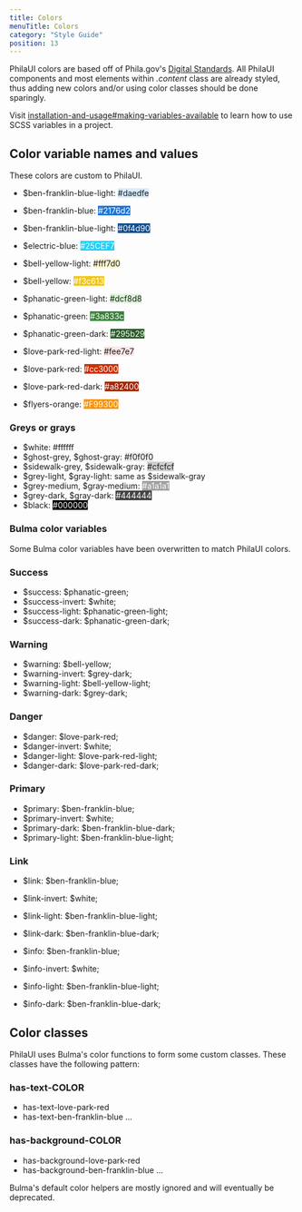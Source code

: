 ```yaml
---
title: Colors
menuTitle: Colors
category: "Style Guide"
position: 13
---
```


PhilaUI colors are based off of Phila.gov's [Digital Standards](https://standards.phila.gov/). All PhilaUI components and most elements within _.content_ class are already styled, thus adding new colors and/or using color classes should be done sparingly.

Visit [installation-and-usage#making-variables-available](/installation-and-usage#making-variables-available) to learn how to use SCSS variables in a project.

## Color variable names and values

These colors are custom to PhilaUI.

- \$ben-franklin-blue-light: <span style="background-color:#daedfe">#daedfe</span>

- \$ben-franklin-blue: <span style="background-color:#2176d2;color:white">#2176d2</span>
- \$ben-franklin-blue-light: <span style="background-color:#0f4d90;color:white">#0f4d90</span>
- \$electric-blue: <span style="background-color:#25CEF7;color:white">#25CEF7</span>
- \$bell-yellow-light: <span style="background-color:#fff7d0;">#fff7d0</span>
- \$bell-yellow: <span style="background-color:#f3c613;color:white">#f3c613</span>
- \$phanatic-green-light: <span style="background-color:#dcf8d8;">#dcf8d8</span>
- \$phanatic-green: <span style="background-color:#3a833c;color:white">#3a833c</span>
- \$phanatic-green-dark: <span style="background-color:#295b29;color:white">#295b29</span>
- \$love-park-red-light: <span style="background-color:#fee7e7;">#fee7e7</span>
- \$love-park-red: <span style="background-color:#cc3000;color:white">#cc3000</span>
- \$love-park-red-dark: <span style="background-color:#a82400;color:white">#a82400</span>
- \$flyers-orange: <span style="background-color:#F99300;color:white">#F99300</span>

### Greys or grays

- \$white: <span style="background-color:#ffffff;">#ffffff</span>
- \$ghost-grey, \$ghost-gray: <span style="background-color:#f0f0f0;">#f0f0f0</span>
- \$sidewalk-grey, \$sidewalk-gray: <span style="background-color:#cfcfcf;">#cfcfcf</span>
- \$grey-light, \$gray-light: same as \$sidewalk-gray
- \$grey-medium, \$gray-medium: <span style="background-color:#a1a1a1;color:white">#a1a1a1</span>
- \$grey-dark, \$gray-dark: <span style="background-color:#444444;color:white">#444444</span>
- \$black: <span style="background-color:#000000;color:white">#000000</span>

### Bulma color variables

Some Bulma color variables have been overwritten to match PhilaUI colors.

### Success

- $success: $phanatic-green;
- $success-invert: $white;
- $success-light: $phanatic-green-light;
- $success-dark: $phanatic-green-dark;

### Warning

- $warning: $bell-yellow;
- $warning-invert: $grey-dark;
- $warning-light: $bell-yellow-light;
- $warning-dark: $grey-dark;

### Danger

- $danger: $love-park-red;
- $danger-invert: $white;
- $danger-light: $love-park-red-light;
- $danger-dark: $love-park-red-dark;

### Primary

- $primary: $ben-franklin-blue;
- $primary-invert: $white;
- $primary-dark: $ben-franklin-blue-dark;
- $primary-light: $ben-franklin-blue-light;

### Link

- $link: $ben-franklin-blue;
- $link-invert: $white;
- $link-light: $ben-franklin-blue-light;
- $link-dark: $ben-franklin-blue-dark;

- $info: $ben-franklin-blue;
- $info-invert: $white;
- $info-light: $ben-franklin-blue-light;
- $info-dark: $ben-franklin-blue-dark;

## Color classes

PhilaUI uses Bulma's color functions to form some custom classes. These classes have the following pattern:

### has-text-COLOR

- has-text-love-park-red
- has-text-ben-franklin-blue
  ...

### has-background-COLOR

- has-background-love-park-red
- has-background-ben-franklin-blue
  ...

<alert type="warning">Bulma's default color helpers are mostly ignored and will eventually be deprecated.</alert>
